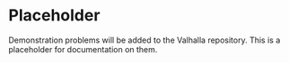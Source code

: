 # Placeholder

Demonstration problems will be added to the Valhalla repository.  This is a placeholder for documentation on them.
